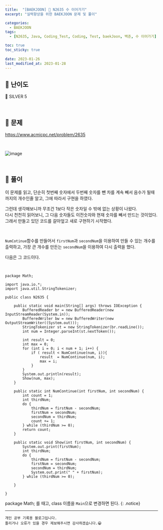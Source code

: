 ```yaml
---
title:  "[BAEKJOON] 🥈 N2635 수 이어가기"
excerpt: "실력향상을 위한 BAEKJOON 문제 및 풀이"

categories:
  - BAEKJOON
tags:
  - [N2635, Java, Coding_Test, Coding, Test, baekJoon, 백준, 수 이어가기]

toc: true
toc_sticky: true
 
date: 2023-01-26
last_modified_at: 2023-01-28
---
```


## 📌 난이도

  🥈 SILVER 5

<br>

## 📌 문제

<https://www.acmicpc.net/problem/2635>

<br>

![image](https://user-images.githubusercontent.com/37824506/215251699-435f7d48-1138-4858-a365-17074c84d677.png)

<br>

## 📌 풀이

이 문제를 읽고, 단순히 첫번째 숫자에서 두번째 숫자를 뺀 차를 계속 빼서 음수가 될때까지의 개수인줄 알고, 그에 따라서 구현을 하였다. 

그런데 생각해보니까 무조건 1보다 작은 숫자일 수 밖에 없는 상황이 나왔다.  
다시 천천히 읽어보니, 그 다음 숫자들도 이전숫자와 현재 숫자를 빼서 만드는 것이었다.  
그래서 만들고 있던 코드를 갈아엎고 새로 구현하기 시작했다.

<br>

`NumCotinue`함수를 만들어서 `firstNum`과 `secondNum`을 이용하여 만들 수 있는 개수를 출력하고, 가장 큰 개수를 만든는 `secondNum`을 이용하여 다시 출력을 했다.  

다음은 그 코드이다.

<br>

```
package Math;

import java.io.*;
import java.util.StringTokenizer;

public class N2635 {

    public static void main(String[] args) throws IOException {
        BufferedReader br = new BufferedReader(new InputStreamReader(System.in));
        BufferedWriter bw = new BufferedWriter(new OutputStreamWriter((System.out)));
        StringTokenizer st = new StringTokenizer(br.readLine());
        int num = Integer.parseInt(st.nextToken());

        int result = 0;
        int max = 0;
        for (int i = 0; i < num + 1; i++) {
            if ( result < NumContinue(num, i)){
                result  = NumContinue(num, i);
                max = i;
            }
        }
        System.out.println(result);
        Show(num, max);
    }

    public static int NumContinue(int firstNum, int secondNum) {
        int count = 1;
        int thirdNum;
        do {
            thirdNum = firstNum - secondNum;
            firstNum = secondNum;
            secondNum = thirdNum;
            count += 1;
        } while (thirdNum >= 0);
        return count;
    }

    public static void Show(int firstNum, int secondNum) {
        System.out.print(firstNum);
        int thirdNum;
        do {
            thirdNum = firstNum - secondNum;
            firstNum = secondNum;
            secondNum = thirdNum;
            System.out.print(" " + firstNum);
        } while (thirdNum >= 0);

    }

}
```
package Math; 를 때고, class 이름을 `Main`으로 변경하면 된다.
{: .notice} 


***
    개인 공부 기록용 블로그입니다.
    틀리거나 오류가 있을 경우 제보해주시면 감사하겠습니다.😁